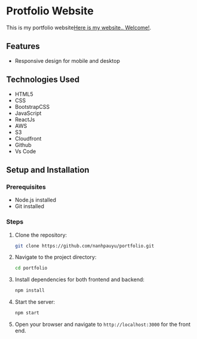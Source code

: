 # Protfolio Website

This is my portfolio website<a href="https://d3cpzuf1vpduci.cloudfront.net" target="_blank" rel="noopener noreferrer">Here is my website.. Welcome!</a>.

## Features

- Responsive design for mobile and desktop

## Technologies Used

- HTML5
- CSS
- BootstrapCSS
- JavaScript
- ReactJs
- AWS
- S3
- Cloudfront
- Github
- Vs Code

## Setup and Installation

### Prerequisites

- Node.js installed
- Git installed

### Steps

1. Clone the repository:
   ```bash
   git clone https://github.com/nanhpauyu/portfolio.git
   ```

2. Navigate to the project directory:
   ```bash
   cd portfolio
   ```

3. Install dependencies for both frontend and backend:
   ```bash
   npm install
   ```

4. Start the server:
   ```bash
   npm start
   ```

5. Open your browser and navigate to `http://localhost:3000` for the front end.